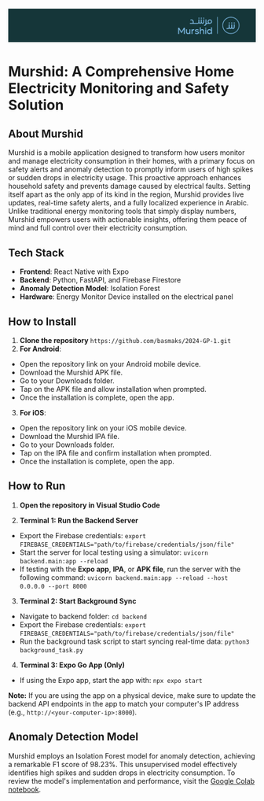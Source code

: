 ![Murshid App](banner.png)
# Murshid: A Comprehensive Home Electricity Monitoring and Safety Solution

## About Murshid

Murshid is a mobile application designed to transform how users monitor and manage electricity consumption in their homes, with a primary focus on safety alerts and anomaly detection to promptly inform users of high spikes or sudden drops in electricity usage. This proactive approach enhances household safety and prevents damage caused by electrical faults. Setting itself apart as the only app of its kind in the region, Murshid provides live updates, real-time safety alerts, and a fully localized experience in Arabic. Unlike traditional energy monitoring tools that simply display numbers, Murshid empowers users with actionable insights, offering them peace of mind and full control over their electricity consumption.

## Tech Stack 

- **Frontend**: React Native with Expo
- **Backend**: Python, FastAPI, and Firebase Firestore
- **Anomaly Detection Model**: Isolation Forest
- **Hardware**: Energy Monitor Device installed on the electrical panel

## How to Install

1. **Clone the repository** `https://github.com/basmaks/2024-GP-1.git`
2. **For Android**: 
  -   Open the repository link on your Android mobile device.
  -   Download the Murshid APK file.
  -   Go to your Downloads folder.
  -   Tap on the APK file and allow installation when prompted.
  -   Once the installation is complete, open the app.
3. **For iOS**: 
  -   Open the repository link on your iOS mobile device.
  -   Download the Murshid IPA file.
  -   Go to your Downloads folder.
  -   Tap on the IPA file and confirm installation when prompted.
  -   Once the installation is complete, open the app.

## How to Run 

1. **Open the repository in Visual Studio Code** 

2. **Terminal 1: Run the Backend Server**
  - Export the Firebase credentials: `export FIREBASE_CREDENTIALS="path/to/firebase/credentials/json/file"`
  - Start the server for local testing using a simulator: `uvicorn backend.main:app --reload`
  - If testing with the **Expo app**, **IPA**, or **APK file**, run the server with the following command: `uvicorn backend.main:app --reload --host 0.0.0.0 --port 8000`

3. **Terminal 2: Start Background Sync**
  - Navigate to backend folder: `cd backend`
  - Export the Firebase credentials: `export FIREBASE_CREDENTIALS="path/to/firebase/credentials/json/file"`
  - Run the background task script to start syncing real-time data: `python3 background_task.py`

4. **Terminal 3: Expo Go App (Only)**
  - If using the Expo app, start the app with: `npx expo start`


**Note:** If you are using the app on a physical device, make sure to update the backend API endpoints in the app to match your computer's IP address (e.g., `http://<your-computer-ip>:8000`). 

## Anomaly Detection Model

Murshid employs an Isolation Forest model for anomaly detection, achieving a remarkable F1 score of 98.23%. This unsupervised model effectively identifies high spikes and sudden drops in electricity consumption. To review the model's implementation and performance, visit the [Google Colab notebook](https://colab.research.google.com/drive/1z7yoQ8q5YFUIOsd1jvU6-UKr5BBlhWe4?usp=sharing).

